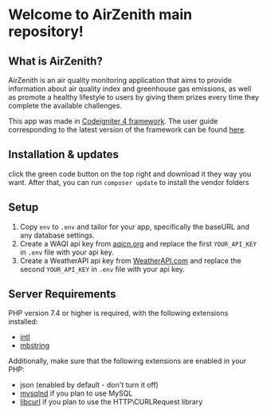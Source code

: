 # Welcome to AirZenith main repository!

## What is AirZenith?

AirZenith is an air quality monitoring application that aims to provide information about air quality index and greenhouse gas emissions, as well as promote a healthy lifestyle to users by giving them prizes every time they complete the available challenges.

This app was made in [Codeigniter 4 framework](https://github.com/codeigniter4/CodeIgniter4). The user guide corresponding to the latest version of the framework can be found
[here](https://codeigniter4.github.io/userguide/).

## Installation & updates

click the green code button on the top right and download it they way you want.
After that, you can run `composer update` to install the vendor folders

## Setup

1.  Copy `env` to `.env` and tailor for your app, specifically the baseURL
and any database settings.
2. Create a WAQI api key from [aqicn.org](https://aqicn.org/data-platform/token/) and replace the first `YOUR_API_KEY` in `.env` file with your api key.
3. Create a WeatherAPI api key from [WeatherAPI.com](https://www.weatherapi.com/signup.aspx) and replace the second `YOUR_API_KEY` in `.env` file with your api key.

## Server Requirements

PHP version 7.4 or higher is required, with the following extensions installed:

- [intl](http://php.net/manual/en/intl.requirements.php)
- [mbstring](http://php.net/manual/en/mbstring.installation.php)

Additionally, make sure that the following extensions are enabled in your PHP:

- json (enabled by default - don't turn it off)
- [mysqlnd](http://php.net/manual/en/mysqlnd.install.php) if you plan to use MySQL
- [libcurl](http://php.net/manual/en/curl.requirements.php) if you plan to use the HTTP\CURLRequest library
